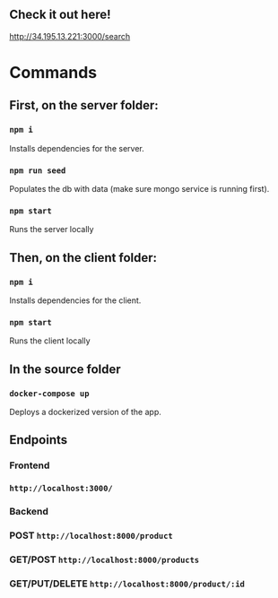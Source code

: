 ## Check it out here!

http://34.195.13.221:3000/search

# Commands

## First, on the server folder:

### `npm i`

Installs dependencies for the server.

### `npm run seed`

Populates the db with data (make sure mongo service is running first).

### `npm start`

Runs the server locally

## Then, on the client folder:

### `npm i`

Installs dependencies for the client.

### `npm start`

Runs the client locally

## In the source folder 

### `docker-compose up`

Deploys a dockerized version of the app.

## Endpoints

### Frontend

### `http://localhost:3000/`

### Backend

### POST `http://localhost:8000/product`

### GET/POST `http://localhost:8000/products`

### GET/PUT/DELETE `http://localhost:8000/product/:id`

